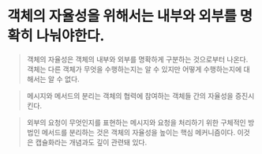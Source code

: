 # 객체의 자율성을 위해서는 내부와 외부를 명확히 나눠야한다.

> 객체의 자율성은 객체의 내부와 외부를 명확하게 구분하는 것으로부터 나온다.
> 객체는 다른 객체가 무엇을 수행하는지는 알 수 있지만 어떻게 수행하는지에 대해서는 알 수 없다.

> 메시지와 메서드의 분리는 객체의 협력에 참여하는 객체들 간의 자율성을 증진시킨다.

> 외부의 요청이 무엇인지를 표현하는 메시지와 요청을 처리하기 위한 구체적인 방법인 메서드를 분리하는 것은 객체의 자율성을 높이는 핵심 메커니즘이다. 이것은 캡슐화라는 개념과도 깊이 관련돼 있다.


